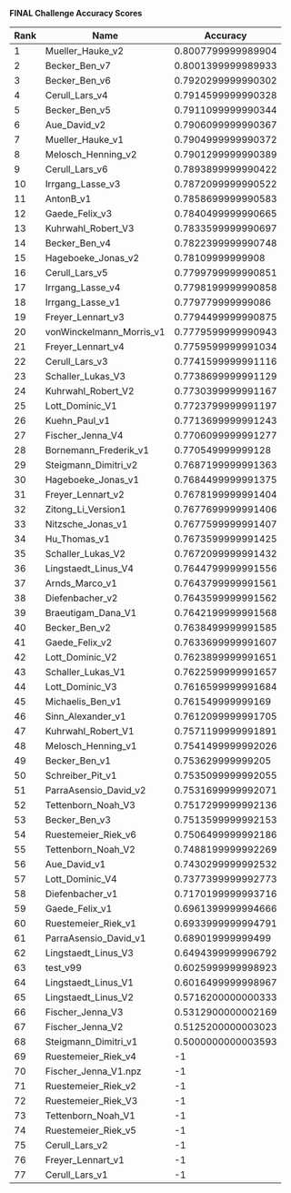 **FINAL Challenge Accuracy Scores**



|Rank|Name|Accuracy|
|----|-----|---|
|1|Mueller_Hauke_v2|0.8007799999989904|
|2|Becker_Ben_v7|0.8001399999989933|
|3|Becker_Ben_v6|0.7920299999990302|
|4|Cerull_Lars_v4|0.7914599999990328|
|5|Becker_Ben_v5|0.7911099999990344|
|6|Aue_David_v2|0.7906099999990367|
|7|Mueller_Hauke_v1|0.7904999999990372|
|8|Melosch_Henning_v2|0.7901299999990389|
|9|Cerull_Lars_v6|0.7893899999990422|
|10|Irrgang_Lasse_v3|0.7872099999990522|
|11|AntonB_v1|0.7858699999990583|
|12|Gaede_Felix_v3|0.7840499999990665|
|13|Kuhrwahl_Robert_V3|0.7833599999990697|
|14|Becker_Ben_v4|0.7822399999990748|
|15|Hageboeke_Jonas_v2|0.78109999999908|
|16|Cerull_Lars_v5|0.7799799999990851|
|17|Irrgang_Lasse_v4|0.7798199999990858|
|18|Irrgang_Lasse_v1|0.779779999999086|
|19|Freyer_Lennart_v3|0.7794499999990875|
|20|vonWinckelmann_Morris_v1|0.7779599999990943|
|21|Freyer_Lennart_v4|0.7759599999991034|
|22|Cerull_Lars_v3|0.7741599999991116|
|23|Schaller_Lukas_V3|0.7738699999991129|
|24|Kuhrwahl_Robert_V2|0.7730399999991167|
|25|Lott_Dominic_V1|0.7723799999991197|
|26|Kuehn_Paul_v1|0.7713699999991243|
|27|Fischer_Jenna_V4|0.7706099999991277|
|28|Bornemann_Frederik_v1|0.770549999999128|
|29|Steigmann_Dimitri_v2|0.7687199999991363|
|30|Hageboeke_Jonas_v1|0.7684499999991375|
|31|Freyer_Lennart_v2|0.7678199999991404|
|32|Zitong_Li_Version1|0.7677699999991406|
|33|Nitzsche_Jonas_v1|0.7677599999991407|
|34|Hu_Thomas_v1|0.7673599999991425|
|35|Schaller_Lukas_V2|0.7672099999991432|
|36|Lingstaedt_Linus_V4|0.7644799999991556|
|37|Arnds_Marco_v1|0.7643799999991561|
|38|Diefenbacher_v2|0.7643599999991562|
|39|Braeutigam_Dana_V1|0.7642199999991568|
|40|Becker_Ben_v2|0.7638499999991585|
|41|Gaede_Felix_v2|0.7633699999991607|
|42|Lott_Dominic_V2|0.7623899999991651|
|43|Schaller_Lukas_V1|0.7622599999991657|
|44|Lott_Dominic_V3|0.7616599999991684|
|45|Michaelis_Ben_v1|0.761549999999169|
|46|Sinn_Alexander_v1|0.7612099999991705|
|47|Kuhrwahl_Robert_V1|0.7571199999991891|
|48|Melosch_Henning_v1|0.7541499999992026|
|49|Becker_Ben_v1|0.753629999999205|
|50|Schreiber_Pit_v1|0.7535099999992055|
|51|ParraAsensio_David_v2|0.7531699999992071|
|52|Tettenborn_Noah_V3|0.7517299999992136|
|53|Becker_Ben_v3|0.7513599999992153|
|54|Ruestemeier_Riek_v6|0.7506499999992186|
|55|Tettenborn_Noah_V2|0.7488199999992269|
|56|Aue_David_v1|0.7430299999992532|
|57|Lott_Dominic_V4|0.7377399999992773|
|58|Diefenbacher_v1|0.7170199999993716|
|59|Gaede_Felix_v1|0.6961399999994666|
|60|Ruestemeier_Riek_v1|0.6933999999994791|
|61|ParraAsensio_David_v1|0.689019999999499|
|62|Lingstaedt_Linus_V3|0.6494399999996792|
|63|test_v99|0.6025999999998923|
|64|Lingstaedt_Linus_V1|0.6016499999998967|
|65|Lingstaedt_Linus_V2|0.5716200000000333|
|66|Fischer_Jenna_V3|0.5312900000002169|
|67|Fischer_Jenna_V2|0.5125200000003023|
|68|Steigmann_Dimitri_v1|0.5000000000003593|
|69|Ruestemeier_Riek_v4|-1|
|70|Fischer_Jenna_V1.npz|-1|
|71|Ruestemeier_Riek_v2|-1|
|72|Ruestemeier_Riek_V3|-1|
|73|Tettenborn_Noah_V1|-1|
|74|Ruestemeier_Riek_v5|-1|
|75|Cerull_Lars_v2|-1|
|76|Freyer_Lennart_v1|-1|
|77|Cerull_Lars_v1|-1|
